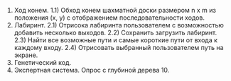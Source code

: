 1)  Ход конем.
    1.1) Обход конем шахматной доски размером n x m  из положения (x, y) с отображением последовательности ходов.
2)  Лабиринт.
    2.1) Отрисока лабиринта пользователем с возможностью добавить несколько выходов.
    2.2) Сохранить загрузить лабиринт.
    2.3) Найти все возможные пути и самые короткие пути от входа к каждому входу.
    2.4) Отрисовать выбранный пользователем путь на экране. 
3)  Генетический код.
4)  Экспертная система. Опрос с глубиной дерева 10.
